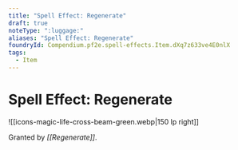 ```yaml
---
title: "Spell Effect: Regenerate"
draft: true
noteType: ":luggage:"
aliases: "Spell Effect: Regenerate"
foundryId: Compendium.pf2e.spell-effects.Item.dXq7z633ve4E0nlX
tags:
  - Item
---
```


# Spell Effect: Regenerate
![[icons-magic-life-cross-beam-green.webp|150 lp right]]

Granted by _[[Regenerate]]_.
